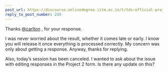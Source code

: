 ```yaml
---
post_url: https://discourse.onlinedegree.iitm.ac.in/t/tds-official-project1-discrepencies/171141/221
reply_to_post_number: 219
---
```

Thanks [@carlton](/u/carlton) , for your response.

I was never worried about the result, whether it comes late or early. I know you will release it once everything is processed correctly. My concern was only about getting a response. Anyway, thanks for replying.

Also, today’s session has been canceled. I wanted to ask about the issue with editing responses in the Project 2 form. Is there any update on this?